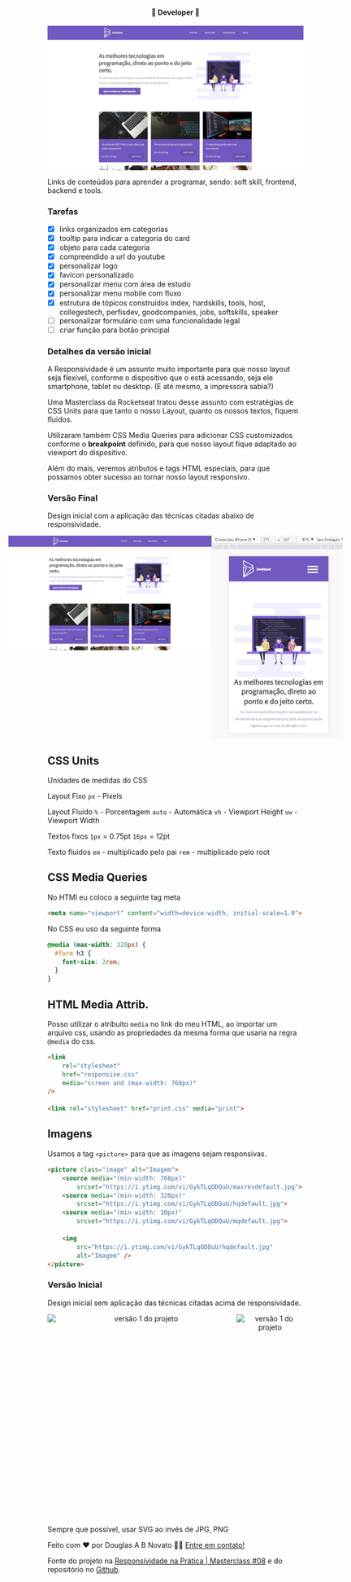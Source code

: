 <h4 align="center"> 
	🚧 Developer 🚀
</h4>

<p align="center" style="display: flex; align-items: flex-start; justify-content: center;">
  <img alt="versão 1.5 do projeto" title="#developer" src="./.github/tela-5.jpg">
</p> 

Links de conteúdos para aprender a programar, sendo: soft skill, frontend, backend e tools.

### Tarefas

- [x] links organizados em categorias
- [x] tooltip para indicar a categoria do card
- [x] objeto para cada categoria
- [x] compreendido a url do youtube
- [x] personalizar logo
- [x] favicon personalizado
- [x] personalizar menu com área de estudo
- [x] personalizar menu mobile com fluxo 
- [x] estrutura de tópicos construídos index, hardskills, tools, host, collegestech, perfisdev, goodcompanies, jobs, softskills, speaker
- [ ] personalizar formulário com uma funcionalidade legal
- [ ] criar função para botão principal

### Detalhes da versão inicial

A Responsividade é um assunto muito importante para que nosso layout seja flexível, conforme o dispositivo que o está acessando, seja ele smartphone, tablet ou desktop. (E até mesmo, a impressora sabia?)

Uma Masterclass da Rocketseat tratou desse assunto com estratégias de CSS Units para que tanto o nosso Layout, quanto os nossos textos, fiquem fluidos. 

Utilizaram também CSS Media Queries para adicionar CSS customizados conforme o **breakpoint** definido, para que nosso layout fique adaptado ao viewport do dispositivo. 

Além do mais, veremos atributos e tags HTML especiais, para que possamos obter sucesso ao tornar nosso layout responsivo.

### Versão Final

Design inicial com a aplicação das técnicas citadas abaixo de responsividade.

<p align="center" style="display: flex; align-items: flex-start; justify-content: center;">
  <img alt="versão 1.5 do projeto" title="#BlogResponsive" src="./.github/tela-5.jpg" width="400px">
  <img alt="versão 1.5 do projeto" title="#BlogResponsive" src="./.github/tela-6.jpg" height="400px">
</p> 

## CSS Units

Unidades de medidas do CSS

Layout Fixo
`px` - Pixels

Layout Fluido
`%` - Porcentagem
`auto` - Automática
`vh` - Viewport Height
`vw` - Viewport Width

Textos fixos
`1px` = 0.75pt
`16px` = 12pt

Texto fluidos
`em` - multiplicado pelo pai 
`rem` - multiplicado pelo root

## CSS Media Queries 

No HTMl eu coloco a seguinte tag meta

```html
<meta name="viewport" content="width=device-width, initial-scale=1.0">
```

No CSS eu uso da seguinte forma

```css
@media (max-width: 320px) {
  #form h3 {
    font-size: 2rem;
  }
}
```

## HTML Media Attrib.

Posso utilizar o atribuito `media` no link do meu HTML, ao importar um arquivo css, usando as propriedades da mesma forma que usaria na regra `@media` do css.

```html
<link 
    rel="stylesheet"
    href="responsive.css" 
    media="screen and (max-width: 768px)"
/>

<link rel="stylesheet" href="print.css" media="print">
```

## Imagens

Usamos a tag `<picture>` para que as imagens sejam responsivas.

```html
<picture class="image" alt="Imagem">
    <source media="(min-width: 768px)" 
        srcset="https://i.ytimg.com/vi/GykTLqODQuU/maxresdefault.jpg">
    <source media="(min-width: 320px)" 
        srcset="https://i.ytimg.com/vi/GykTLqODQuU/hqdefault.jpg">
    <source media="(min-width: 10px)" 
        srcset="https://i.ytimg.com/vi/GykTLqODQuU/mqdefault.jpg">

    <img 
        src="https://i.ytimg.com/vi/GykTLqODQuU/hqdefault.jpg" 
        alt="Imagem" />
</picture>
```

### Versão Inicial

Design inicial sem aplicação das técnicas citadas acima de responsividade.

<p align="center" style="display: flex; align-items: flex-start; justify-content: center;">
  <img alt="versão 1 do projeto" title="#BlogResponsive" src="./.github/tela-3.jpg" width="400px">
  <img alt="versão 1 do projeto" title="#BlogResponsive" src="./.github/tela-4.jpg" height="400px">
</p> 

Sempre que possível, usar SVG ao invés de JPG, PNG 

Feito com ❤️ por Douglas A B Novato 👋🏽 [Entre em contato!](https://www.linkedin.com/in/douglasabnovato/)
 
Fonte do projeto na [Responsividade na Prática | Masterclass #08](https://www.youtube.com/watch?v=H91DhKPjhPk) e do repositório no [Github](https://github.com/rocketseat-content/youtube-masterclass-responsividade).
